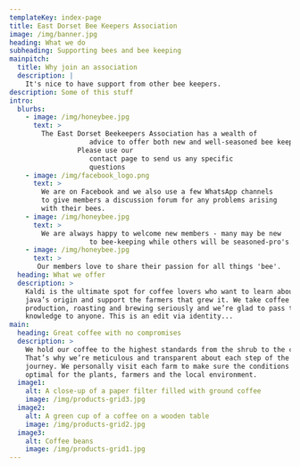 ```yaml
---
templateKey: index-page
title: East Dorset Bee Keepers Association
image: /img/banner.jpg
heading: What we do
subheading: Supporting bees and bee keeping
mainpitch:
  title: Why join an association
  description: |
    It's nice to have support from other bee keepers.
description: Some of this stuff
intro:
  blurbs:
    - image: /img/honeybee.jpg
      text: >
        The East Dorset Beekeepers Association has a wealth of
                    advice to offer both new and well-seasoned bee keepers.
                 Please use our
                    contact page to send us any specific
                    questions
    - image: /img/facebook_logo.png
      text: >
        We are on Facebook and we also use a few WhatsApp channels
        to give members a discussion forum for any problems arising
        with their bees.
    - image: /img/honeybee.jpg
      text: >
        We are always happy to welcome new members - many may be new
                    to bee-keeping while others will be seasoned-pro's.
    - image: /img/honeybee.jpg
      text: >
       Our members love to share their passion for all things 'bee'.
  heading: What we offer
  description: >
    Kaldi is the ultimate spot for coffee lovers who want to learn about their
    java’s origin and support the farmers that grew it. We take coffee
    production, roasting and brewing seriously and we’re glad to pass that
    knowledge to anyone. This is an edit via identity...
main:
  heading: Great coffee with no compromises
  description: >
    We hold our coffee to the highest standards from the shrub to the cup.
    That’s why we’re meticulous and transparent about each step of the coffee’s
    journey. We personally visit each farm to make sure the conditions are
    optimal for the plants, farmers and the local environment.
  image1:
    alt: A close-up of a paper filter filled with ground coffee
    image: /img/products-grid3.jpg
  image2:
    alt: A green cup of a coffee on a wooden table
    image: /img/products-grid2.jpg
  image3:
    alt: Coffee beans
    image: /img/products-grid1.jpg
---
```

